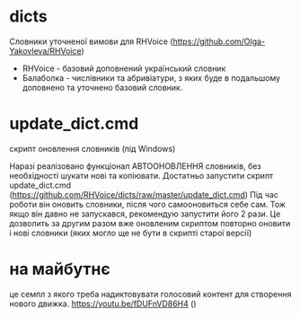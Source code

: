 # dicts
Словники уточненої вимови для RHVoice (https://github.com/Olga-Yakovleva/RHVoice)
* RHVoice - базовий доповнений український словник
* Балаболка - числівники та абривіатури, з яких буде в подальшому доповнено та уточнено базовий словник.


# update_dict.cmd
скрипт оновлення словників (під Windows)

Наразі реалізовано функціонал АВТООНОВЛЕННЯ словників, без необхідності шукати нові та копіювати.
Достатньо запустити скрипт update_dict.cmd (https://github.com/RHVoice/dicts/raw/master/update_dict.cmd)
Під час роботи він оновить словники, після чого самооновиться себе сам. Тож якщо він давно не запускався, рекомендую запустити його 2 рази. Це дозволить за другим разом вже оновленим скриптом повторно оновити і нові словники (яких могло ще не бути в скрипті старої версії) 

# на майбутнє
це семпл з якого треба надиктовувати голосовий контент для створення нового движка.
https://youtu.be/fDUFnVD86H4 ()

